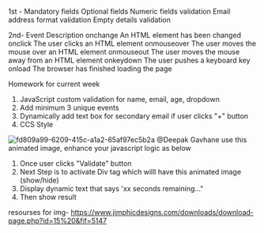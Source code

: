 1st -
Mandatory fields
Optional fields
Numeric fields validation 
Email address format validation 
Empty details validation

2nd- 
Event	Description
onchange	An HTML element has been changed
onclick	The user clicks an HTML element
onmouseover	The user moves the mouse over an HTML element
onmouseout	The user moves the mouse away from an HTML element
onkeydown	The user pushes a keyboard key
onload	The browser has finished loading the page

Homework for current week
1. JavaScript custom validation for name, email, age, dropdown
2. Add minimum 3 unique events 
3. Dynamically add text box for secondary email if user clicks "+" button
4. CCS Style

![fd809a99-6209-415c-a1a2-65af97ec5b2a](https://github.com/user-attachments/assets/52e78e27-463a-4476-b496-2b28a5f31a53)
@Deepak Gavhane  use this animated image, enhance your javascript logic as below
1. Once user clicks "Validate" button
2. Next Step is to activate Div tag which willl have this animated image (show/hide)
3. Display dynamic text that says 'xx seconds remaining..."
4. Then show result

 resourses for img- https://www.jimphicdesigns.com/downloads/download-page.php?id=15%20&fif=5147
 

